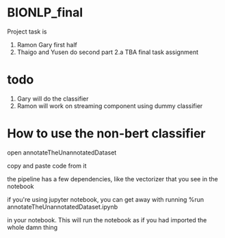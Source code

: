 # BIONLP_final

Project task is 
 1. Ramon Gary first half 
 2. Thaigo and Yusen  do second part
   2.a TBA  final task assignment 

# todo 
1.  Gary will do the classifier 
2.  Ramon will work on streaming component using dummy classifier 

# How to use the non-bert classifier
open annotateTheUnannotatedDataset

copy and paste code from it

the pipeline has a few dependencies, like the vectorizer that you see in the notebook

if you're using jupyter notebook, you can get away with running
%run annotateTheUnannotatedDataset.ipynb

in your notebook. This will run the notebook as if you had imported the whole damn thing
